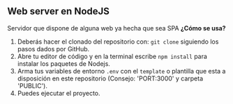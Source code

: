 ## **Web server en NodeJS**
Servidor que dispone de alguna web ya hecha que sea SPA
**¿Cómo se usa?**

 1. Deberás hacer el clonado del repositorio con: `git clone` siguiendo los pasos dados por GitHub.
 2. Abre tu editor de código y en la terminal escribe `npm install` para instalar los paquetes de Nodejs.
 3. Arma tus variables de entorno `.env` con el `template` o plantilla que esta a disposición en este repositorio (Consejo: 'PORT:3000' y carpeta 'PUBLIC').
 4. Puedes ejecutar el proyecto.
